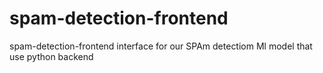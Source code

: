# spam-detection-frontend
spam-detection-frontend interface for our SPAm detectiom Ml model that use python backend 
